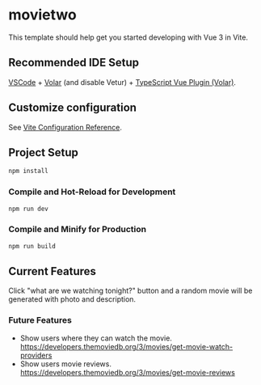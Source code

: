 # movietwo

This template should help get you started developing with Vue 3 in Vite.

## Recommended IDE Setup

[VSCode](https://code.visualstudio.com/) + [Volar](https://marketplace.visualstudio.com/items?itemName=Vue.volar) (and disable Vetur) + [TypeScript Vue Plugin (Volar)](https://marketplace.visualstudio.com/items?itemName=Vue.vscode-typescript-vue-plugin).

## Customize configuration

See [Vite Configuration Reference](https://vitejs.dev/config/).

## Project Setup

```sh
npm install
```

### Compile and Hot-Reload for Development

```sh
npm run dev
```

### Compile and Minify for Production

```sh
npm run build
```

## Current Features

Click "what are we watching tonight?" button and a random movie will be generated with photo and description.

### Future Features

* Show users where they can watch the movie. https://developers.themoviedb.org/3/movies/get-movie-watch-providers
* Show users movie reviews. https://developers.themoviedb.org/3/movies/get-movie-reviews



